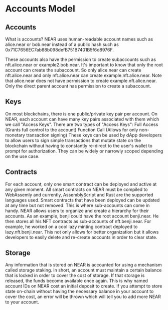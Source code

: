 # Accounts Model

## Accounts
What is accounts? NEAR uses human-readable account names such as alice.near or bob.near instead of a public hash such as 0x71C7656EC7ab88b098defB751B7401B5f6d8976F.

These accounts also have the permission to create subaccounts such as nft.alice.near or example2.bob.near. It's important to know that only the root account can create the subaccount. So only alice.near can create nft.alice.near and only nft.alice.near can create example.nft.alice.near. Note that alice.near does not have permission to create example.nft.alice.near. Only the direct parent account has permission to create a subaccount.

## Keys
On most blockchains, there is one public/private key pair per account. On NEAR, each account can have many key pairs associated with them which we call "Access Keys". There are two types of "Access Keys":
Full Access (Grants full control to the account)
Function Call (Allows for only non-monetary transaction signing)
These keys can be used by dApp developers to allow users to sign simple transactions that mutate state on the blockchain without having to constantly re-direct to the user's wallet to prompt for authorization. They can be widely or narrowly scoped depending on the use case.

## Contracts
For each account, only one smart contract can be deployed and active at any given moment. All smart contracts on NEAR must be compiled to WebAssemly and currently, AssemblyScript and Rust are the supported languages used. Smart contracts that have been deployed can be updated at any time but not removed. This is where sub-accounts can come in handy. NEAR allows users to organize and create a hierarchy for their accounts.
As an example, benji could have the root account benji.near. He then stores all his NFT contracts as sub-accounts of nft.benji.near. For example, he worked on a cool lazy minting contract deployed to lazy.nft.benji.near. This not only allows for better organization but it allows developers to easily delete and re-create accounts in order to clear state.

## Storage
Any information that is stored on NEAR is accounted for using a mechanism called storage staking. In short, an account must maintain a certain balance that is locked in order to cover the cost of storage. If that storage is released, the funds become available once again. This is why named account IDs on NEAR cost an initial deposit to create. If you attempt to store state on-chain without having the necessary balance in your account to cover the cost, an error will be thrown which will tell you to add more NEAR to your account.
